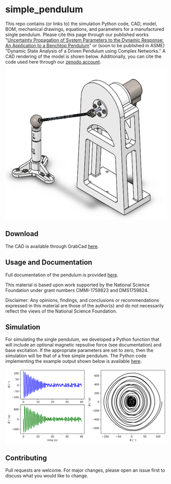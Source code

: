 # simple_pendulum

This repo contains (or links to) the simulation Python code, CAD, model, BOM, mechanical drawings, equations, and parameters for a manufactured single pendulum. Please cite this page through our published works "[Uncertainty Propagation of System Parameters to the Dynamic Response: An Application to a Benchtop Pendulum](https://asmedigitalcollection.asme.org/IMECE/proceedings-abstract/IMECE2017/58387/V04BT05A052/288563)" or (soon to be published in ASME) "Dynamic State Analysis of a Driven Pendulum using Complex Networks." A CAD rendering of the model is shown below. Additionally, you can cite the code used here through our [zenodo account](https://zenodo.org/record/3727800#.XnzQxzFKiUk).

<p align="center">
  <img src="https://github.com/Khasawneh-Lab/simple_pendulum/blob/master/figures/single_pendulum_fig.png">
</p>

## Download

The CAD is available through GrabCad [here](https://grabcad.com/library/simple-pendulum-research-educational-purposes-1).

## Usage and Documentation

Full documentation of the pendulum is provided [here](https://github.com/Khasawneh-Lab/simple_pendulum/blob/master/simple_pendulum_documentation.pdf).

This material is based upon work supported by the National Science Foundation under grant numbers CMMI-1759823 and DMS1759824. 

Disclaimer: Any opinions, findings, and conclusions or recommendations expressed in this material are those of the author(s) and do not necessarily reflect the views of the National Science Foundation.

## Simulation
For simulating the single pendulum, we developed a Python function that will include an optional magnetic repsulive force (see documentation) and base excitation. If the appropriate parameters are set to zero, then the simulation will be that of a free simple pendulum. The Python code implementing the example output shown below is available [here](https://github.com/Khasawneh-Lab/simple_pendulum/blob/master/simulation/single_pendulum_simulation.py).

<p align="center">
  <img src="https://github.com/Khasawneh-Lab/simple_pendulum/blob/master/figures/simulation_fig.png">
</p>

## Contributing

Pull requests are welcome. For major changes, please open an issue first to discuss what you would like to change.
